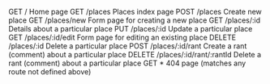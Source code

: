 GET     /                           Home page
GET     /places                     Places index page
POST    /places                     Create new place
GET     /places/new                 Form page for creating a new place
GET     /places/:id                 Details about a particular place
PUT     /places/:id                 Update a particular place
GET     /places/:id/edit            Form page for editing an existing place
DELETE  /places/:id                 Delete a particular place
POST    /places/:id/rant            Create a rant (comment) about a particular place
DELETE  /places/:id/rant/:rantId    Delete a rant (comment) about a particular place
GET     *                           404 page (matches any route not defined above)